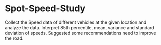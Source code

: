 # Spot-Speed-Study
Collect the Speed data of different vehicles at the given location and analyze the data. Interpret 85th percentile, mean, variance and standard deviation of speeds. Suggested some recommendations need to improve the road.
